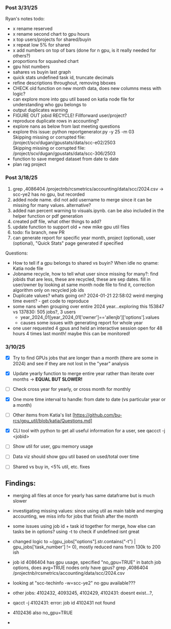 ### Post 3/31/25  
Ryan's notes todo:  
- x rename reserved
- x rename second chart to gpu hours 
- x top users/projects for shared/buyin
- x repeat low 5% for shared
- x add numbers on top of bars (done for n gpu, is it really needed for others?)
- proportions for squashed chart
- gpu hist numbers
- sahares vs buyin last graph
- quick stats undefined task id, truncate decimals
- refine descriptions throughout, removing bboxes
- CHECK old function on new month data, does new columns mess with logic?
- can explore more into gpu util based on katia node file for understanding who gpu belongs to
- output duplicates warning
- FIGURE OUT jobid RECYCLE! Fillforward user/project?
- reproduce duplicate rows in accounting?
- explore nans as below from last meeting questions
- explore this issue: python reportgenerator.py -y 25 -m 03  
Skipping missing or corrupted file: /project/scv/dugan/gpustats/data/scc-e02/2503  
Skipping missing or corrupted file: /project/scv/dugan/gpustats/data/scc-306/2503  
- function to save merged dataset from date to date
- plan rag project

### Post 3/18/25
1. grep ,4086404 /projectnb/rcsmetrics/accounting/data/scc/2024.csv -> scc-ye2 has no gpu, but recorded  
2. added node name. did not add username to merge since it can be missing for many values. alternative?  
3. added nan percent warning to visuals.ipynb. can be also included in the helper function or pdf generation  
4. created pdf file, what other things to add?  
5. update function to support old + new mike gpu util files  
6. todo: fix branch, new PR  
7. can generate report for specific year month, project (optional), user (optional), "Quick Stats" page generated if specified

Questions:  
- How to tell if a gpu belongs to shared vs buyin? When idle no qname: Katia node file
- Jobname recycle, how to tell what user since missing for many?: find jobids that are less, these are recycled, these are sep dates. fill in user/owner by looking at same month node file to find it, correction algorithm only on recycled job ids
- Duplicate values? whats going on? 2024-01-21 22:58:02 weird merging time event? - get code to reproduce
- some nans when grouping over entire 2024 year...exploring this 153847 vs 137830: 505 jobs?, 3 users
   - year_2024_01[year_2024_01['owner']=='allenjb']['options'].values
   - causes some issues with generating report for whole year  
- one user requested 4 gpus and held an interactive session open for 48 hours 4 times last month! maybe this can be monitored!

### 3/10/25

- [x] Try to find GPUs jobs that are longer than a month (there are some in 2024) and see if they are not lost in the "year" analysis
- [x] Update yearly function to merge entire year rather than iterate over months -> **EQUAL BUT SLOWER!**
- [ ] Check cross year for yearly, or cross month for monthly
- [x] One more time interval to handle: from date to date (vs particular year or a month)
- [ ] Other items from Katia's list [https://github.com/bu-rcs/gpu_util/blob/katia/Questions.md]
- [x] CLI tool with python to get all useful information for a user, see qaccct -j \<jobid\>
- [ ] Show util for user, gpu memory usage
- [ ] Data viz should show gpu util based on used/total over time
- [ ] Shared vs buy in, <5% util, etc. fixes  


## Findings:  
- merging all files at once for yearly has same dataframe but is much slower
- investigating missing values: since using util as main table and merging accounting, we miss info for jobs that finish after the month
- some issues using job id + task id together for merge, how else can tasks be in options? using -t to check if undefined isnt great
- changed logic to ~(gpu_jobs["options"].str.contains("-t") | gpu_jobs['task_number'] != 0), mostly reduced nans from 130k to 200 ish
- job id 4086404 has gpu usage, specified "no_gpu=TRUE" in batch job options, does avg=TRUE nodes only have gpus? grep ,4086404 /projectnb/rcsmetrics/accounting/data/scc/2024.csv
- looking at "scc-techinfo -w=scc-ye2" no gpu available???
- other jobs: 4102432, 4093245, 4102429, 4102431: doesnt exist...?, 
- qacct -j 4102431: error: job id 4102431 not found
- 4102436 also no_gpu=TRUE

- 